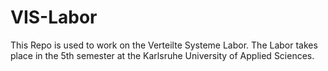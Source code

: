 # VIS-Labor

This Repo is used to work on the Verteilte Systeme Labor.
The Labor takes place in the 5th semester at the Karlsruhe University of Applied Sciences.

